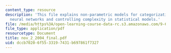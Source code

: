 ```yaml
---
content_type: resource
description: 'This file explains non-parametric models for categorization: exemplars,
  neural networks and controlling complexity in statistical models.'
file: /media/https%3A/open-learning-course-data-rc.s3.amazonaws.com/9-66j-computational-cognitive-science-fall-2004/dccb70206f5533197431b697861f7327_nov_2_2004_final.pdf
file_type: application/pdf
resourcetype: Document
title: nov_2_2004_final.pdf
uid: dccb7020-6f55-3319-7431-b697861f7327
---
```

